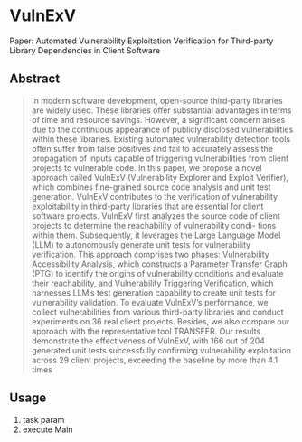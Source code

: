 # VulnExV

Paper: Automated Vulnerability Exploitation Verification for Third-party Library Dependencies in Client Software

## Abstract
> In modern software development, open-source third-party libraries are widely used. These libraries offer
substantial advantages in terms of time and resource savings. However, a significant concern arises due to
the continuous appearance of publicly disclosed vulnerabilities within these libraries. Existing automated
vulnerability detection tools often suffer from false positives and fail to accurately assess the propagation of
inputs capable of triggering vulnerabilities from client projects to vulnerable code.
In this paper, we propose a novel approach called VulnExV (Vulnerability Explorer and Exploit Verifier),
which combines fine-grained source code analysis and unit test generation. VulnExV contributes to
the verification of vulnerability exploitability in third-party libraries that are essential for client software projects.
VulnExV first analyzes the source code of client projects to determine the reachability of vulnerability condi-
tions within them. Subsequently, it leverages the Large Language Model (LLM) to autonomously generate unit
tests for vulnerability verification. This approach comprises two phases: Vulnerability Accessibility Analysis,
which constructs a Parameter Transfer Graph (PTG) to identify the origins of vulnerability conditions and
evaluate their reachability, and Vulnerability Triggering Verification, which harnesses LLM’s test generation
capability to create unit tests for vulnerability validation. To evaluate VulnExV’s performance, we collect
vulnerabilities from various third-party libraries and conduct experiments on 36 real client projects. Besides, we
also compare our approach with the representative tool TRANSFER. Our results demonstrate the effectiveness
of VulnExV, with 166 out of 204 generated unit tests successfully confirming vulnerability exploitation across
29 client projects, exceeding the baseline by more than 4.1 times


## Usage
1. task param
2. execute Main

